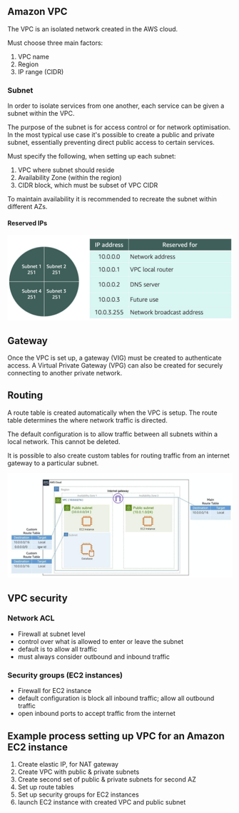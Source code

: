 
## Amazon VPC
The VPC is an isolated network created in the AWS cloud.

Must choose three main factors:
1. VPC name
2. Region
3. IP range (CIDR)

### Subnet
In order to isolate services from one another, each service can be given a subnet within the VPC.

The purpose of the subnet is for access control or for network optimisation. In the most typical use case it's possible to create a public and private subnet, essentially preventing direct public access to certain services. 

Must specify the following, when setting up each subnet:
1. VPC where subnet should reside
2. Availability Zone (within the region)
3. CIDR block, which must be subset of VPC CIDR

To maintain availability it is recommended to recreate the subnet within different AZs. 

#### Reserved IPs
![](/assets/images/2022-01-15-13-16-12.png)

## Gateway
Once the VPC is set up, a gateway (VIG) must be created to authenticate access. A Virtual Private Gateway (VPG) can also be created for securely connecting to another private network.

## Routing
A route table is created automatically when the VPC is setup. The route table determines the where network traffic is directed.

The default configuration is to allow traffic between all subnets within a local network. This cannot be deleted.

It is possible to also create custom tables for routing traffic from an internet gateway to a particular subnet. 

![](/assets/images/2022-01-17-19-43-38.png)

## VPC security

### Network ACL
- Firewall at subnet level
- control over what is allowed to enter or leave the subnet
- default is to allow all traffic
- must always consider outbound and inbound traffic

### Security groups (EC2 instances)
- Firewall for EC2 instance
- default configuration is block all inbound traffic; allow all outbound traffic
- open inbound ports to accept traffic from the internet


## Example process setting up VPC for an Amazon EC2 instance
1. Create elastic IP, for NAT gateway
2. Create VPC with public & private subnets
3. Create second set of public & private subnets for second AZ
4. Set up route tables
5. Set up security groups for EC2 instances
6. launch EC2 instance with created VPC and public subnet



    
    
    






